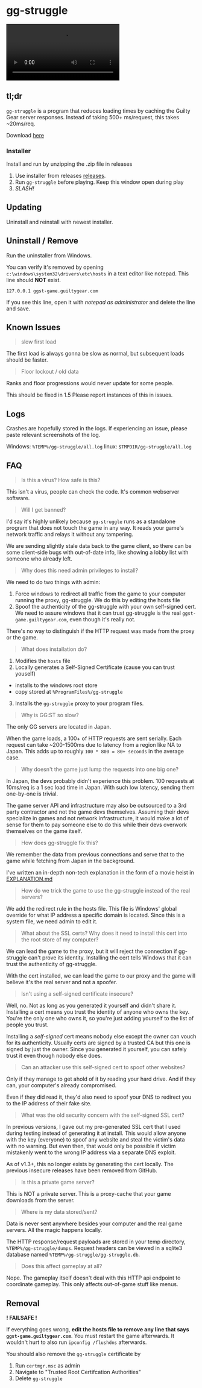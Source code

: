 # gg-struggle

![Demo Video](media/ggmain.webm)

## tl;dr

`gg-struggle` is a program that reduces loading times by caching
the Guilty Gear server responses. Instead of taking 500+ ms/request,
this takes ~20ms/req.

Download [here][releases]

### Installer

Install and run by unzipping the .zip file in releases

1. Use installer from releases [releases][releases].
2. Run `gg-struggle` before playing. Keep this window open during play
3. _SLASH!_

## Updating

Uninstall and reinstall with newest installer.

## Uninstall / Remove

Run the uninstaller from Windows.

You can verify it's removed by opening
`c:\windows\system32\drivers\etc\hosts` in a text editor like notepad. This
line should  __NOT__ exist.

```
127.0.0.1 ggst-game.guiltygear.com
```

If you see this line, open it with _notepad as administrator_ and delete the
line and save.

## Known Issues

> slow first load

The first load is always gonna be slow as normal, but subsequent loads should be faster.

> Floor lockout / old data

Ranks and floor progressions would never update for some people.

This should be fixed in 1.5 Please report instances of this in issues.

## Logs

Crashes are hopefully stored in the logs. If experiencing an issue,
please paste relevant screenshots of the log.

Windows: `%TEMP%/gg-struggle/all.log`
linux: `$TMPDIR/gg-struggle/all.log`

## FAQ

> Is this a virus? How safe is this?

This isn't a virus, people can check the code.
It's common webserver software.

> Will I get banned?

I'd say it's highly unlikely because `gg-struggle` runs as a standalone program
that does not touch the game in any way. It reads your game's network traffic
and relays it without any tampering.

We are sending slightly stale data back to the game client, so there can be
some client-side bugs with out-of-date info, like showing a lobby list with
someone who already left.

> Why does this need admin privileges to install?

We need to do two things with admin:

1. Force windows to redirect all traffic from the game to your computer
   running the proxy, gg-struggle. We do this by editing the hosts file
2. Spoof the authenticity of the gg-struggle with your own self-signed cert.
   We need to assure windows that it can trust gg-struggle is the
   real `ggst-game.guiltygear.com`, even though it's really not.

There's no way to distinguish if the HTTP request was made from the proxy or the game.

> What does installation do?

1. Modifies the `hosts` file
2. Locally generates a Self-Signed Certificate (cause you can trust youself)
  - installs to the windows root store
  - copy stored at `%ProgramFiles%/gg-struggle`
3. Installs the `gg-struggle` proxy to your program files.

> Why is GG:ST so slow?

The only GG servers are located in Japan.

When the game loads, a 100+ of HTTP requests are sent serially. Each request
can take ~200-1500ms due to latency from a region like NA to Japan. This adds
up to roughly `100 * 800 = 80+ seconds` in the average case.

> Why doesn't the game just lump the requests into one big one?

In Japan, the devs probably didn't experience this problem. 100 requests at 10ms/req
is a 1 sec load time in Japan. With such low latency, sending them one-by-one is
trivial.

The game server API and infrastructure may also be outsourced to a 3rd party contractor and not the game devs themselves.
Assuming their devs specialize in games and not network infrastructure, it would
make a lot of sense for them to pay someone else to do this while their devs
overwork themselves on the game itself.

> How does gg-struggle fix this?

We remember the data from previous connections and serve that to the game
while fetching from Japan in the background.

I've written an in-depth non-tech explanation in the form of a movie heist in
[EXPLANATION.md](docs/EXPLANATION.md)

> How do we trick the game to use the gg-struggle instead of the real servers?

We add the redirect rule in the hosts file. This file is Windows' global
override for what IP address a specific domain is located. Since this is a
system file, we need admin to edit it.

> What about the SSL certs? Why does it need to install this cert into the root
> store of my computer?

We can lead the game to the proxy, but it will reject the connection if
gg-struggle can't prove its identity. Installing the cert tells Windows that
it can trust the authenticity of gg-struggle.

With the cert installed, we can lead the game to our proxy and the game will
believe it's the real server and not a spoofer.

> Isn't using a self-signed certificate insecure?

Well, no. Not as long as you generated it yourself and didn't share it.
Installing a cert means you trust the identity of anyone
who owns the key. You're the only one who owns it, so you're just adding
yourself to the list of people you trust.

Installing a _self-signed_ cert means nobody else except the owner can vouch
for its authenticity. Usually certs are signed by a trusted CA
but this one is signed by just the owner.
Since you generated it yourself, you can safely trust it even though nobody else
does.

> Can an attacker use this self-signed cert to spoof other websites?

Only if they manage to get ahold of it by reading your hard drive. And if
they can, your computer's already compromised.

Even if they did read it, they'd also need to spoof your DNS to redirect you
to the IP address of their fake site.


> What was the old security concern with the self-signed SSL cert?

In previous versions, I gave out my pre-generated SSL cert that I used during
testing instead of generating it at install.
This would allow anyone with the key (everyone) to spoof any website
and steal the victim's data with no warning. But even then, that would only be
possible if victim mistakenly went to the wrong IP address via a separate DNS
exploit.

As of v1.3+, this no longer exists by generating the cert locally. The previous
insecure releases have been removed from GitHub.

> Is this a private game server?

This is NOT a private server. This is a proxy-cache that your game downloads from
the server.

> Where is my data stored/sent?

Data is never sent anywhere besides your computer and the real game servers.
All the magic happens locally.

The HTTP response/request payloads are stored in your temp directory,
`%TEMP%/gg-struggle/dumps`. Request headers can be viewed in a sqlite3
database named `%TEMP%/gg-struggle/gg-struggle.db`.

> Does this affect gameplay at all?

Nope. The gameplay itself doesn't deal with this HTTP api endpoint
to coordinate gameplay. This only affects out-of-game stuff like menus.

## Removal

**! FAILSAFE !**

If everything goes wrong, **edit the hosts file to remove any line that
says `ggst-game.guiltygear.com`**. You must restart the game afterwards.
It wouldn't hurt to also run `ipconfig /flushdns` afterwards.

You should also remove the `gg-struggle` certificate by

1. Run `certmgr.msc` as admin
2. Navigate to "Trusted Root Certifcation Authorities"
3. Delete `gg-struggle`

[releases]: https://github.com/tsaibermelon/gg-struggle/releases/download

